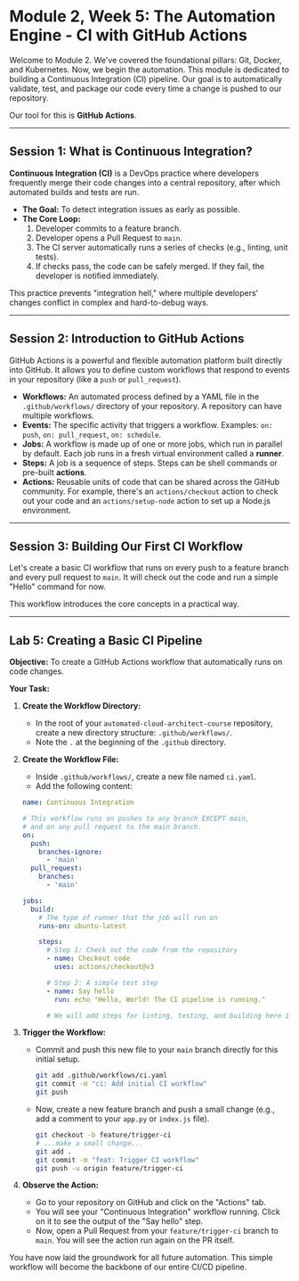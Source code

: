 # Module 2, Week 5: The Automation Engine - CI with GitHub Actions

Welcome to Module 2. We've covered the foundational pillars: Git, Docker, and Kubernetes. Now, we begin the automation. This module is dedicated to building a Continuous Integration (CI) pipeline. Our goal is to automatically validate, test, and package our code every time a change is pushed to our repository.

Our tool for this is **GitHub Actions**.

---

## Session 1: What is Continuous Integration?

**Continuous Integration (CI)** is a DevOps practice where developers frequently merge their code changes into a central repository, after which automated builds and tests are run.

*   **The Goal:** To detect integration issues as early as possible.
*   **The Core Loop:**
    1.  Developer commits to a feature branch.
    2.  Developer opens a Pull Request to `main`.
    3.  The CI server automatically runs a series of checks (e.g., linting, unit tests).
    4.  If checks pass, the code can be safely merged. If they fail, the developer is notified immediately.

This practice prevents "integration hell," where multiple developers' changes conflict in complex and hard-to-debug ways.

---

## Session 2: Introduction to GitHub Actions

GitHub Actions is a powerful and flexible automation platform built directly into GitHub. It allows you to define custom workflows that respond to events in your repository (like a `push` or `pull_request`).

*   **Workflows:** An automated process defined by a YAML file in the `.github/workflows/` directory of your repository. A repository can have multiple workflows.
*   **Events:** The specific activity that triggers a workflow. Examples: `on: push`, `on: pull_request`, `on: schedule`.
*   **Jobs:** A workflow is made up of one or more jobs, which run in parallel by default. Each job runs in a fresh virtual environment called a **runner**.
*   **Steps:** A job is a sequence of steps. Steps can be shell commands or pre-built **actions**.
*   **Actions:** Reusable units of code that can be shared across the GitHub community. For example, there's an `actions/checkout` action to check out your code and an `actions/setup-node` action to set up a Node.js environment.

---

## Session 3: Building Our First CI Workflow

Let's create a basic CI workflow that runs on every push to a feature branch and every pull request to `main`. It will check out the code and run a simple "Hello" command for now.

This workflow introduces the core concepts in a practical way.

---

## Lab 5: Creating a Basic CI Pipeline

**Objective:** To create a GitHub Actions workflow that automatically runs on code changes.

**Your Task:**

1.  **Create the Workflow Directory:**
    *   In the root of your `automated-cloud-architect-course` repository, create a new directory structure: `.github/workflows/`.
    *   Note the `.` at the beginning of the `.github` directory.

2.  **Create the Workflow File:**
    *   Inside `.github/workflows/`, create a new file named `ci.yaml`.
    *   Add the following content:

    ```yaml
    name: Continuous Integration

    # This workflow runs on pushes to any branch EXCEPT main,
    # and on any pull request to the main branch.
    on:
      push:
        branches-ignore:
          - 'main'
      pull_request:
        branches:
          - 'main'

    jobs:
      build:
        # The type of runner that the job will run on
        runs-on: ubuntu-latest

        steps:
          # Step 1: Check out the code from the repository
          - name: Checkout code
            uses: actions/checkout@v3

          # Step 2: A simple test step
          - name: Say hello
            run: echo "Hello, World! The CI pipeline is running."

          # We will add steps for linting, testing, and building here in future labs.
    ```

3.  **Trigger the Workflow:**
    *   Commit and push this new file to your `main` branch directly for this initial setup.
        ```bash
        git add .github/workflows/ci.yaml
        git commit -m "ci: Add initial CI workflow"
        git push
        ```
    *   Now, create a new feature branch and push a small change (e.g., add a comment to your `app.py` or `index.js` file).
        ```bash
        git checkout -b feature/trigger-ci
        # ...make a small change...
        git add .
        git commit -m "feat: Trigger CI workflow"
        git push -u origin feature/trigger-ci
        ```

4.  **Observe the Action:**
    *   Go to your repository on GitHub and click on the "Actions" tab.
    *   You will see your "Continuous Integration" workflow running. Click on it to see the output of the "Say hello" step.
    *   Now, open a Pull Request from your `feature/trigger-ci` branch to `main`. You will see the action run again on the PR itself.

You have now laid the groundwork for all future automation. This simple workflow will become the backbone of our entire CI/CD pipeline.
